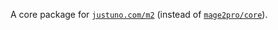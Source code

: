 A core package for [`justuno.com/m2`](https://github.com/justuno-com/m2) (instead of [`mage2pro/core`](https://github.com/mage2pro/core)).